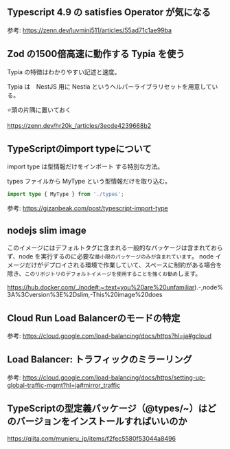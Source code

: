 ## Typescript 4.9 の satisfies Operator が気になる

参考: https://zenn.dev/luvmini511/articles/55ad71c1ae99ba

## Zod の1500倍高速に動作する Typia を使う

Typia の特徴はわかりやすい記述と速度。

Typia は　NestJS 用に Nestia というヘルパーライブラリセットを用意している。

⭐️頭の片隅に置いておく

https://zenn.dev/hr20k_/articles/3ecde4239668b2

## TypeScriptのimport typeについて

import type は型情報だけをインポート する特別な方法。

types ファイルから MyType という型情報だけを取り込む。

```ts
import type { MyType } from './types';
```

参考: https://gizanbeak.com/post/typescript-import-type

## nodejs slim image

このイメージにはデフォルトタグに含まれる一般的なパッケージは含まれておらず、node を実行するのに必要な`最小限のパッケージのみが含まれています`。
node イメージだけがデプロイされる環境で作業していて、スペースに制約がある場合を除き、`このリポジトリのデフォルトイメージを使用することを強くお勧め`します。

https://hub.docker.com/_/node#:~:text=you%20are%20unfamiliar).-,node%3A%3Cversion%3E%2Dslim,-This%20image%20does

## Cloud Run Load Balancerのモードの特定

参考: https://cloud.google.com/load-balancing/docs/https?hl=ja#gcloud

## Load Balancer: トラフィックのミラーリング

参考: https://cloud.google.com/load-balancing/docs/https/setting-up-global-traffic-mgmt?hl=ja#mirror_traffic

## TypeScriptの型定義パッケージ（@types/~）はどのバージョンをインストールすればいいのか

https://qiita.com/munieru_jp/items/f2fec5580f53044a8496
